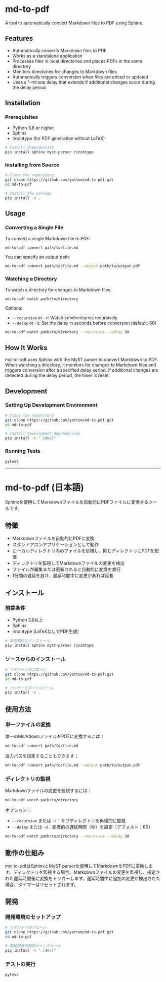 # md-to-pdf

A tool to automatically convert Markdown files to PDF using Sphinx.

## Features

- Automatically converts Markdown files to PDF
- Works as a standalone application
- Processes files in local directories and places PDFs in the same directory
- Monitors directories for changes to Markdown files
- Automatically triggers conversion when files are edited or updated
- Uses a 1-minute delay that extends if additional changes occur during the delay period

## Installation

### Prerequisites

- Python 3.8 or higher
- Sphinx
- rinohtype (for PDF generation without LaTeX)

```bash
# Install dependencies
pip install sphinx myst-parser rinohtype
```

### Installing from Source

```bash
# Clone the repository
git clone https://github.com/yattom/md-to-pdf.git
cd md-to-pdf

# Install the package
pip install -e .
```

## Usage

### Converting a Single File

To convert a single Markdown file to PDF:

```bash
md-to-pdf convert path/to/file.md
```

You can specify an output path:

```bash
md-to-pdf convert path/to/file.md --output path/to/output.pdf
```

### Watching a Directory

To watch a directory for changes to Markdown files:

```bash
md-to-pdf watch path/to/directory
```

Options:

- `--recursive` or `-r`: Watch subdirectories recursively
- `--delay` or `-d`: Set the delay in seconds before conversion (default: 60)

```bash
md-to-pdf watch path/to/directory --recursive --delay 30
```

## How It Works

md-to-pdf uses Sphinx with the MyST parser to convert Markdown to PDF. When watching a directory, it monitors for changes to Markdown files and triggers conversion after a specified delay period. If additional changes are detected during the delay period, the timer is reset.

## Development

### Setting Up Development Environment

```bash
# Clone the repository
git clone https://github.com/yattom/md-to-pdf.git
cd md-to-pdf

# Install development dependencies
pip install -e ".[dev]"
```

### Running Tests

```bash
pytest
```

---

# md-to-pdf (日本語)

Sphinxを使用してMarkdownファイルを自動的にPDFファイルに変換するツールです。

## 特徴

- Markdownファイルを自動的にPDFに変換
- スタンドアロンアプリケーションとして動作
- ローカルディレクトリ内のファイルを処理し、同じディレクトリにPDFを配置
- ディレクトリを監視してMarkdownファイルの変更を検出
- ファイルが編集または更新されると自動的に変換を実行
- 1分間の遅延を設け、遅延時間中に変更があれば延長

## インストール

### 前提条件

- Python 3.8以上
- Sphinx
- rinohtype (LaTeXなしでPDF生成)

```bash
# 依存関係のインストール
pip install sphinx myst-parser rinohtype
```

### ソースからのインストール

```bash
# リポジトリのクローン
git clone https://github.com/yattom/md-to-pdf.git
cd md-to-pdf

# パッケージのインストール
pip install -e .
```

## 使用方法

### 単一ファイルの変換

単一のMarkdownファイルをPDFに変換するには：

```bash
md-to-pdf convert path/to/file.md
```

出力パスを指定することもできます：

```bash
md-to-pdf convert path/to/file.md --output path/to/output.pdf
```

### ディレクトリの監視

Markdownファイルの変更を監視するには：

```bash
md-to-pdf watch path/to/directory
```

オプション：

- `--recursive` または `-r`：サブディレクトリを再帰的に監視
- `--delay` または `-d`：変換前の遅延時間（秒）を設定（デフォルト：60）

```bash
md-to-pdf watch path/to/directory --recursive --delay 30
```

## 動作の仕組み

md-to-pdfはSphinxとMyST parserを使用してMarkdownをPDFに変換します。ディレクトリを監視する場合、Markdownファイルの変更を監視し、指定された遅延時間後に変換をトリガーします。遅延時間中に追加の変更が検出された場合、タイマーはリセットされます。

## 開発

### 開発環境のセットアップ

```bash
# リポジトリのクローン
git clone https://github.com/yattom/md-to-pdf.git
cd md-to-pdf

# 開発用依存関係のインストール
pip install -e ".[dev]"
```

### テストの実行

```bash
pytest
```

